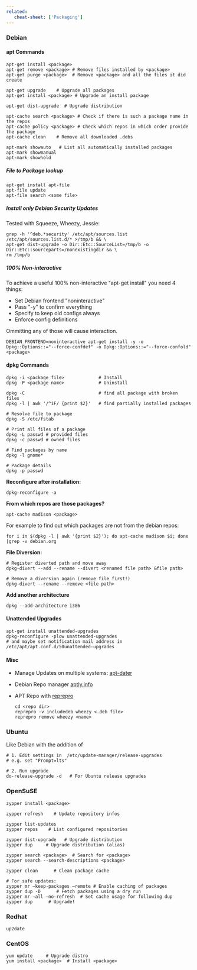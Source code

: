 ```yaml
---
related:
   cheat-sheet: ['Packaging']
---
```


### Debian

#### apt Commands

    apt-get install <package> 
    apt-get remove <package> # Remove files installed by <package>
    apt-get purge <package>  # Remove <package> and all the files it did create

    apt-get upgrade    # Upgrade all packages
    apt-get install <package> # Upgrade an install package

    apt-get dist-upgrade  # Upgrade distribution

    apt-cache search <package> # Check if there is such a package name in the repos
    apt-cache policy <package> # Check which repos in which order provide the package
    apt-cache clean    # Remove all downloaded .debs

    apt-mark showauto   # List all automatically installed packages
    apt-mark showmanual
    apt-mark showhold

##### File to Package lookup

    apt-get install apt-file
    apt-file update
    apt-file search <some file>

##### Install only Debian Security Updates

Tested with Squeeze, Wheezy, Jessie:

    grep -h '^deb.*security' /etc/apt/sources.list /etc/apt/sources.list.d/* >/tmp/b && \
    apt-get dist-upgrade -o Dir::Etc::SourceList=/tmp/b -o Dir::Etc::sourceparts=/nonexistingdir && \
    rm /tmp/b

##### 100% Non-interactive

To achieve a useful 100% non-interactive "apt-get install" you need 4
things:

-   Set Debian frontend "noninteractive"
-   Pass "-y" to confirm everything
-   Specify to keep old configs always
-   Enforce config definitions

Ommitting any of those will cause interaction.

    DEBIAN_FRONTEND=noninteractive apt-get install -y -o Dpkg::Options::="--force-confdef" -o Dpkg::Options::="--force-confold" <package>

#### dpkg Commands

    dpkg -i <package file>             # Install
    dpkg -P <package name>             # Uninstall
   
    dpkg -C                            # find all package with broken files
    dpkg -l | awk '/^iF/ {print $2}'   # find partially installed packages

    # Resolve file to package
    dpkg -S /etc/fstab

    # Print all files of a package
    dpkg -L passwd # provided files
    dpkg -c passwd # owned files

    # Find packages by name
    dpkg -l gnome*

    # Package details
    dpkg -p passwd

**Reconfigure after installation:**

    dpkg-reconfigure -a

**From which repos are those packages?**

    apt-cache madison <package>

For example to find out which packages are not from the debian repos:

    for i in $(dpkg -l | awk '{print $2}'); do apt-cache madison $i; done |grep -v debian.org

**File Diversion:**

    # Register diverted path and move away
    dpkg-divert --add --rename --divert <renamed file path> &file path>

    # Remove a diversion again (remove file first!)
    dpkg-divert --rename --remove <file path>

**Add another architecture**

    dpkg --add-architecture i386

#### Unattended Upgrades

    apt-get install unattended-upgrades
    dpkg-reconfigure -plow unattended-upgrades 
    # and maybe set notification mail address in /etc/apt/apt.conf.d/50unattended-upgrades

#### Misc

-   Manage Updates on multiple systems:
    [apt-dater](http://www.ibh.de/apt-dater/)
-   Debian Repo manager [aptly.info](http://aptly.info)
-   APT Repo with [reprepro](http://mirrorer.alioth.debian.org/)

        cd <repo dir>
        reprepro -v includedeb wheezy <.deb file>
        reprepro remove wheezy <name>

### Ubuntu

Like Debian with the addition of

    # 1. Edit settings in  /etc/update-manager/release-upgrades
    # e.g. set "Prompt=lts"

    # 2. Run upgrade
    do-release-upgrade -d   # For Ubuntu release upgrades

### OpenSuSE

    zypper install <package> 

    zypper refresh    # Update repository infos

    zypper list-updates
    zypper repos    # List configured repositories

    zypper dist-upgrade   # Upgrade distribution
    zypper dup     # Upgrade distribution (alias)

    zypper search <package>  # Search for <package>
    zypper search --search-descriptions <package>

    zypper clean      # Clean package cache

    # For safe updates:
    zypper mr –keep-packages –remote # Enable caching of packages
    zypper dup -D      # Fetch packages using a dry run
    zypper mr –all –no-refresh  # Set cache usage for following dup
    zypper dup      # Upgrade!

### Redhat

    up2date

### CentOS

    yum update     # Upgrade distro
    yum install <package>  # Install <package>
